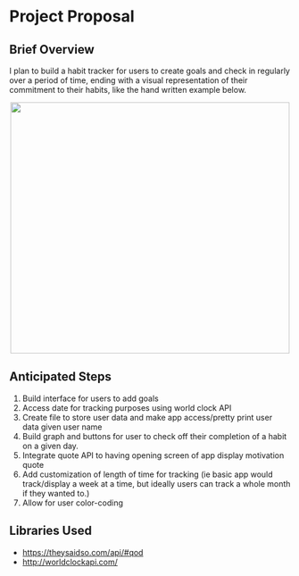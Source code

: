 # Project Proposal

## Brief Overview
I plan to build a habit tracker for users to create goals and check in regularly over a period of time, ending with a visual representation
of their commitment to their habits, like the hand written example below.
<p align="center">
  <img width="500" height="450" src="final-project/bin/data/habit_tracker_example.jpg">
</p>

## Anticipated Steps
1) Build interface for users to add goals
2) Access date for tracking purposes using world clock API
2) Create file to store user data and make app access/pretty print user data given user name
3) Build graph and buttons for user to check off their completion of a habit on a given day.
4) Integrate quote API to having opening screen of app display motivation quote
5) Add customization of length of time for tracking (ie basic app would track/display a week at a time, but ideally users can track a whole
month if they wanted to.)
6) Allow for user color-coding

## Libraries Used
* https://theysaidso.com/api/#qod
* http://worldclockapi.com/


